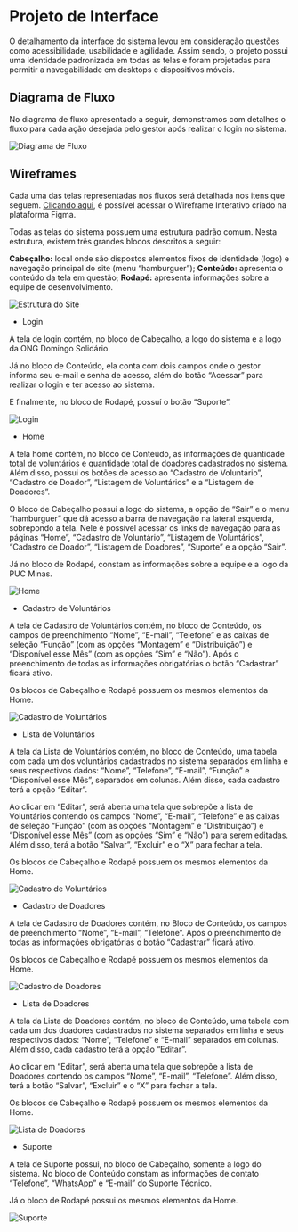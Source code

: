 # Projeto de Interface

O detalhamento da interface do sistema levou em consideração questões como acessibilidade, usabilidade e agilidade. Assim sendo, o projeto possui uma identidade padronizada em todas as telas e foram projetadas para permitir a navegabilidade em desktops e dispositivos móveis.

## Diagrama de Fluxo

No diagrama de fluxo apresentado a seguir, demonstramos com detalhes o fluxo para cada ação desejada pelo gestor após realizar o login no sistema.

![Diagrama de Fluxo](img/diagrama-de-fluxo.png)

## Wireframes

Cada uma das telas representadas nos fluxos será detalhada nos itens que seguem. [Clicando aqui](https://www.figma.com/proto/0OKbr2snkURSE7kFsZv5cV/SGO---Sistema-de-Gest%C3%A3o-de-ONGs?page-id=0%3A1&node-id=138%3A2&viewport=-695%2C308%2C0.25&scaling=min-zoom&starting-point-node-id=138%3A2), é possível acessar o Wireframe Interativo criado na plataforma Figma.

Todas as telas do sistema possuem uma estrutura padrão comum. Nesta estrutura, existem três grandes blocos descritos a seguir:

**Cabeçalho:** local onde são dispostos elementos fixos de identidade (logo) e navegação principal do site (menu “hamburguer”);
**Conteúdo:** apresenta o conteúdo da tela em questão;
**Rodapé:** apresenta informações sobre a equipe de desenvolvimento.

![Estrutura do Site](img/estrutura-do-site.png)

- Login

A tela de login contém, no bloco de Cabeçalho, a logo do sistema e a logo da ONG Domingo Solidário.

Já no bloco de Conteúdo, ela conta com dois campos onde o gestor informa seu e-mail e senha de acesso, além do botão “Acessar” para realizar o login e ter acesso ao sistema.

E finalmente, no bloco de Rodapé, possuí o botão “Suporte”.

![Login](img/wireframes/login.png)

- Home

A tela home contém, no bloco de Conteúdo, as informações de quantidade total de voluntários e quantidade total de doadores cadastrados no sistema. Além disso, possui os botões de acesso ao “Cadastro de Voluntário”, “Cadastro de Doador”, “Listagem de Voluntários” e a “Listagem de Doadores”.

O bloco de Cabeçalho possui a logo do sistema, a opção de “Sair” e o menu “hamburguer” que dá acesso a barra de navegação na lateral esquerda, sobrepondo a tela. Nele é possível acessar os links de navegação para as páginas “Home”, “Cadastro de Voluntário”, “Listagem de Voluntários”, “Cadastro de Doador”, “Listagem de Doadores”, “Suporte” e a opção “Sair”.

Já no bloco de Rodapé, constam as informações sobre a equipe e a logo da PUC Minas.

![Home](img/wireframes/home.png)

- Cadastro de Voluntários

A tela de Cadastro de Voluntários contém, no bloco de Conteúdo, os campos de preenchimento “Nome”, “E-mail”, “Telefone” e as caixas de seleção “Função” (com as opções “Montagem” e “Distribuição”) e “Disponível esse Mês” (com as opções “Sim” e “Não”). Após o preenchimento de todas as informações obrigatórias o botão “Cadastrar” ficará ativo.

Os blocos de Cabeçalho e Rodapé possuem os mesmos elementos da Home.

![Cadastro de Voluntários](img/wireframes/cadastro-de-voluntario.png)

- Lista de Voluntários

A tela da Lista de Voluntários contém, no bloco de Conteúdo, uma tabela com cada um dos voluntários cadastrados no sistema separados em linha e seus respectivos dados: “Nome”, “Telefone”, “E-mail”, “Função” e “Disponível esse Mês”, separados em colunas. Além disso, cada cadastro terá a opção “Editar”.

Ao clicar em “Editar”, será aberta uma tela que sobrepõe a lista de Voluntários contendo os campos “Nome”, “E-mail”, “Telefone” e as caixas de seleção “Função” (com as opções “Montagem” e “Distribuição”) e “Disponível esse Mês” (com as opções “Sim” e “Não”) para serem editadas. Além disso, terá a botão “Salvar”, “Excluir” e o “X” para fechar a tela.

Os blocos de Cabeçalho e Rodapé possuem os mesmos elementos da Home.

![Cadastro de Voluntários](img/wireframes/listagem-de-voluntario.png)

- Cadastro de Doadores

A tela de Cadastro de Doadores contém, no Bloco de Conteúdo, os campos de preenchimento “Nome”, “E-mail”, “Telefone”. Após o preenchimento de todas as informações obrigatórias o botão “Cadastrar” ficará ativo.

Os blocos de Cabeçalho e Rodapé possuem os mesmos elementos da Home.

![Cadastro de Doadores](img/wireframes/cadastro-de-doadores.png)

- Lista de Doadores

A tela da Lista de Doadores contém, no bloco de Conteúdo, uma tabela com cada um dos doadores cadastrados no sistema separados em linha e seus respectivos dados: “Nome”, “Telefone” e “E-mail” separados em colunas. Além disso, cada cadastro terá a opção “Editar”.

Ao clicar em “Editar”, será aberta uma tela que sobrepõe a lista de Doadores contendo os campos “Nome”, “E-mail”, “Telefone”. Além disso, terá a botão “Salvar”, “Excluir” e o “X” para fechar a tela.

Os blocos de Cabeçalho e Rodapé possuem os mesmos elementos da Home.

![Lista de Doadores](img/wireframes/listagem-de-doador.png)

- Suporte

A tela de Suporte possui, no bloco de Cabeçalho, somente a logo do sistema. No bloco de Conteúdo constam as informações de contato “Telefone”, “WhatsApp” e “E-mail” do Suporte Técnico.

Já o bloco de Rodapé possui os mesmos elementos da Home.

![Suporte](img/wireframes/suporte.png)

